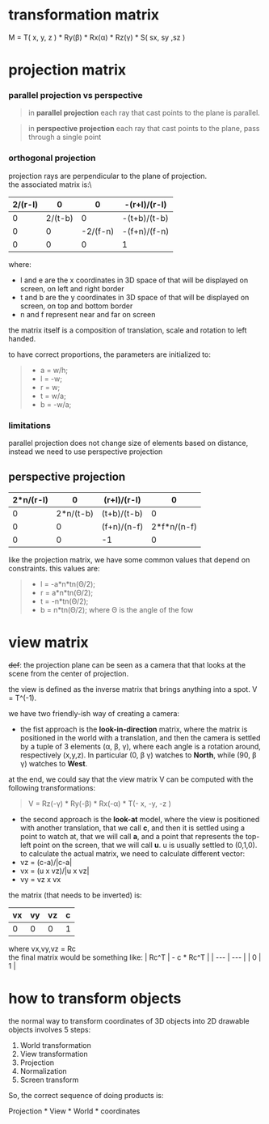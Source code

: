 # transformation matrix

M = T( x, y, z ) * Ry(&beta;) * Rx(&alpha;) * Rz(&gamma;) * S( sx, sy ,sz )

# projection matrix

### parallel projection vs perspective

>in **parallel projection** each ray that cast points to the plane is parallel. 

>in **perspective projection** each ray that cast points to the plane, pass through a single point

### orthogonal projection 

projection rays are perpendicular to the plane of projection.\
the associated matrix is:\

| 2/(r-l) | 0 | 0 | -(r+l)/(r-l)|
|---|---|---|---|
| 0 | 2/(t-b) | 0 | -(t+b)/(t-b)|
| 0 | 0 | -2/(f-n) | -(f+n)/(f-n)|
| 0 | 0 | 0 | 1 |

where:
- l and e are the x coordinates in 3D space of that will be displayed on screen, on left and right border
- t and b are the y coordinates in 3D space of that will be displayed on screen, on top and bottom border
- n and f represent near and far on screen

the matrix itself is a composition of translation, scale and rotation to left handed.

to have correct proportions, the parameters are initialized to:

> - a = w/h;
> - l = -w;
> - r = w;
> - t = w/a;
> - b = -w/a;

### limitations

parallel projection does not change size of elements based on distance, instead we need to use perspective projection 

## perspective projection

| 2*n/(r-l) | 0 | (r+l)/(r-l)| 0 |
|---|---|---|---|
| 0 | 2*n/(t-b) | (t+b)/(t-b) | 0 |
| 0 | 0 | (f+n)/(n-f) | 2*f\*n/(n-f)|
| 0 | 0 | -1 | 0 |


like the projection matrix, we have some common values that depend on constraints. this values are: 


> - l = -a*n\*tn(&Theta;/2);
> - r = a*n\*tn(&Theta;/2);
> - t = -n*tn(&Theta;/2);
> - b = n*tn(&Theta;/2);
> where &Theta; is the angle of the fow

# view matrix

~~def~~:  the projection plane can be seen as a camera that that looks at the scene from the center of projection.

the view is defined as the inverse matrix that brings anything into a spot. V = T^(-1).

we have two friendly-ish way
of creating a camera:
- the fist approach is the **look-in-direction** matrix, where the matrix is positioned in the world with a translation, and then the camera is settled by a tuple of 3 elements (&alpha;, &beta;, &gamma;), where each angle is a rotation around, respectively (x,y,z). In particular (0, &beta; &gamma;) watches to **North**, while (90, &beta; &gamma;) watches to **West**.

at the end, we could say that the view matrix V can be computed with the following transformations: 

> V = Rz(-&gamma;) * Ry(-&beta;) * Rx(-&alpha;) * T(- x, -y, -z )

- the second approach is the **look-at** model, where the view is positioned with another translation, that we call **c**, and then it is settled using a point to watch at, that we will call **a**, and a point that represents the top-left point on the screen, that we will call **u**. u is usually settled to (0,1,0).
to calculate the actual matrix, we need to calculate different vector:
- vz = (c-a)/|c-a|
- vx = (u x vz)/|u x vz|
- vy = vz x vx

the matrix (that needs to be inverted) is: 

| vx |  vy | vz | c  |
| --- |  --- | --- | ---  |
| 0 |  0 | 0 | 1  |

where vx,vy,vz = Rc\
the final matrix would be something like:
| Rc^T | - c * Rc^T  |
| --- |  --- |
| 0  | 1  |

# how to transform objects 

the normal way to transform coordinates of 3D objects into 2D drawable objects involves 5 steps:

1. World transformation
1. View transformation
1. Projection
1. Normalization
1. Screen transform

So, the correct sequence of doing products is:

Projection * View * World * coordinates




